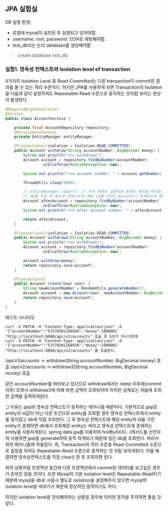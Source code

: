 ## JPA 실험실
DB 실행 환경:
- 로컬에 mysql이 설치된 후 실행되고 있어야함.
- username: root, password: 1234로 세팅해야함.
- test_db라는 논리 database를 생성해야함 
> create database test_db;

### 실험1. 영속성 컨텍스트와 Isolation level of transaction

4가지의 Isolation Level 중 Read-Committed는 다른 transaction이 commit한 결과를 볼 수 있는 격리 수준이다.
하지만 JPA를 사용하게 되면 Transaction의 Isolation을 다음과 같이 설정하여도 Repeatable-Read 수준으로 동작하는 것처럼 보이는 현상이 발생한다.

```java
@RequiredArgsConstructor
@Service
public class AccountService {

    private final AccountRepository repository;
    @PersistenceContext
    private EntityManager entityManager;

    @Transactional(isolation = Isolation.READ_COMMITTED)
    public Account withdraw(String accountNumber, BigDecimal money) {
        System.out.println(">>> withdraw1");
        Account account = repository.findByNumber(accountNumber)
                .orElseThrow(RuntimeException::new);

        System.out.println(">>> account number: " + account.getNumber() + " balance: " + account.getBalance());

        ThreadUtils.sleep(5000);

        // entityManager.clear(); // 주석 해제후 실행하면 원하는 동작을 하게됨.
        // db를 조회 후 영속성 컨텍스트에 해당 id를 가지는 Account가 존재하므로 db에서 조회한 값은 버리고 영속성 컨텍스트에 있는 entity를 사용
        Account afterAccount = repository.findByNumber(accountNumber)
                .orElseThrow(RuntimeException::new);
        System.out.println(">>> after account number: " + afterAccount.getNumber() + " balance: " + afterAccount.getBalance());

        return afterAccount;
    }

    @Transactional(isolation = Isolation.READ_COMMITTED)
    public Account withdraw2(String accountNumber, BigDecimal money) {
        System.out.println(">>> withdraw2");
        Account account = repository.findByNumber(accountNumber)
                .orElseThrow(RuntimeException::new);

        account.withdraw(money);
        return repository.save(account);
    }

    @Transactional
    public Account create(User user) {
        String newAccountNumber = RandomUtils.generateNumber();
        Account account = new Account(user, newAccountNumber, BigDecimal.ZERO);
        return repository.save(account);
    }
}
```

테스트 시나리오
```shell script
curl -X PATCH -H "Content-Type: application/json" -d '{"accountNumber":"57570201168926","money":100000}' "http://localhost:8080/api/v1/accounts" 호출 후 5초가 지나기전에
curl -X PATCH -H "Content-Type: application/json" -d '{"accountNumber":"57570201168926","money":100000}' "http://localhost:8080/api/v2/accounts" 를 호출한다.
```

/api/v1/accounts -> withdraw(String accountNumber, BigDecimal money) 호출
/api/v2/accounts -> withdraw2(String accountNumber, BigDecimal money) 호출

같은 accountNumber를 바라보고 있으므로 withdraw에서는 sleep 이후에(commit 이후) 조회시 withdraw2에 의해 바뀐 금액이 조회되어야 하지만
실제로는 처음에 조회한 금액을 출력하게된다.

그 이유는 jpql과 영속성 컨텍스트가 동작하는 메커니즘 때문이다.
기본적으로 jpql로 entity의 id값이 아닌 다른 조건으로 entity를 조회할 경우 영속성 컨텍스트에서 entity를 찾지않고 db에 직접 조회한다.
그 후 영속성 컨텍스트에 해당 entity의 id를 가진 entity가 존재하면 db에서 조회해온 entity는 버리고 영속성 컨텍스트에 존재하는 entity를 사용하게된다.
spring data jpa를 이용하여 findByXXX(...)메서드를 선언하여 사용하면 jpql을 generate하여 동작 하게되기 때문에 일단 db를 조회한다. 따라서 위의 메커니즘에 적용된다.
즉, Transaction의 격리 수준을 Read-Committed 수준으로 설정을 하여도 Repeatable-Read 수준으로 동작하는 것 처럼 보이게된다.
이를 해결하면 영속성컨텍스트를 직접 clear() 한 후 조회하면 된다.

위의 상황처럼 트랜잭션 중간에 다른 트랜잭션에서 commit된 데이터를 보고싶은 경우가 흔하진 않을 것이다.
또한 Mysql의 기본 isolation level은 Repeatable-Read이기 때문에 mysql을 db로 사용시 별도로 isolation을 설정해주지 않으면 mysql의 isolation level을 따라가기 때문에 정상적인 동작이기도 하다.

하지만 isolation level을 관리해야하는 상황일 경우에 이러한 동작을 주의하면 좋을 것 같다.
